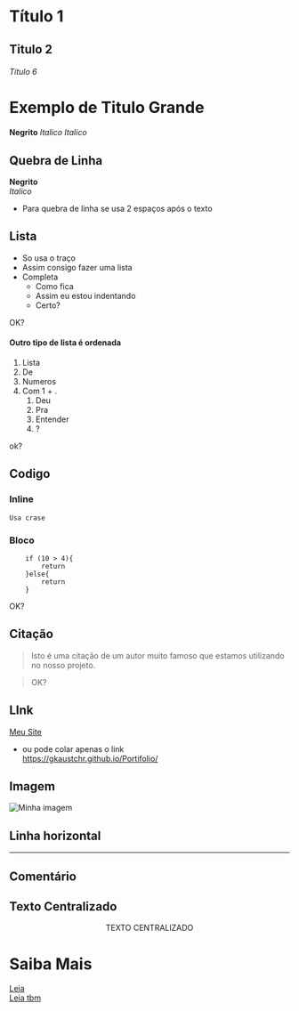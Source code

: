 # Título 1
## Titulo 2
###### Titulo 6

Exemplo de Titulo Grande
===

**Negrito**
_Italico_
*Italico*


## Quebra de Linha 
**Negrito**  
*Italico* 
- Para quebra de linha se usa 2 espaços após o texto


## Lista 
- So usa o traço 
- Assim consigo fazer uma lista
- Completa 
    - Como fica 
    - Assim eu estou indentando 
    - Certo?  

OK?

#### Outro tipo de lista é ordenada
1. Lista
1. De 
1. Numeros
1. Com 1 + .
    1. Deu 
    1. Pra
    1. Entender
    1. ? 

ok?

## Codigo 
### Inline 
` Usa crase `
### Bloco
``` Js
    if (10 > 4){
        return 
    }else{
        return
    }

```
OK?


## Citação
> Isto é uma citação de um autor muito famoso que estamos utilizando no nosso projeto.

>OK?


## LInk
[Meu Site](https://gkaustchr.github.io/Portifolio/)  
- ou pode colar apenas o link  
https://gkaustchr.github.io/Portifolio/


## Imagem
![Minha imagem](./html/img/miniLogoAzulVGA.png)

## Linha horizontal 
---


## Comentário 
<!-- Comentário -->



## Texto Centralizado

<center>TEXTO CENTRALIZADO </center>



# Saiba Mais
[Leia](https://markdown.net.br/sintaxe-basica/#html-best-practices)  
[Leia tbm](https://docs.pipz.com/central-de-ajuda/learning-center/guia-basico-de-markdown#open)
